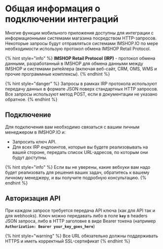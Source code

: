 # Общая информация о подключении интеграций

Многие функции мобильного приложения доступны для интеграции с информационными системами магазина посредством HTTP-запросов. Некоторые запросы будут отправляться системами IMSHOP.IO по мере необходимости использую протокол обмена IMSHOP Retail Protocol.

{% hint style="info" %}
**IMSHOP Retail Protocol** **(IRP)** - протокол обмена данными, разработанный в IMSHOP для обмена данными между IMSHOP и системами ритейлера (включая веб-сайт, CRM, OMS, WMS и прочие программные комплексы).
{% endhint %}

{% hint style="danger" %}
Запросы в рамках IRP протокола используют передачу данных в формате JSON поверх стандартных HTTP запросов. Все запросы используют метод POST, если в документации не указано обратное.
{% endhint %}

## Подключение

Для подключения вам необходимо связаться с вашим личным менеджером в IMSHOP.IO и:

* Запросить ключ API.
* Для всех IRP ендпоинтов, которые вы будете реализовывать на вашей стороне, передать список URL-адресов, по которым они будут доступны.

{% hint style="info" %}
Если вы не уверены, какие вебхуки вам надо будет реализовать для решения ваших задач, обратитесь к вашему личному менеджеру, и вы получите подробную консультацию.
{% endhint %}

## Авторизация API

При каждом запросе требуется передача API ключа (как для API так и для webhooks). Ключ можно передавать либо в поле **`key`** в  headers JSON  запроса, либо в HTTP заголовке в виде Bearer токена (например **`Authorization: Bearer your_key_goes_here`**)

{% hint style="warning" %}
Все URL обязательно должны поддерживать HTTPS и иметь корректный SSL-сертификат
{% endhint %}
